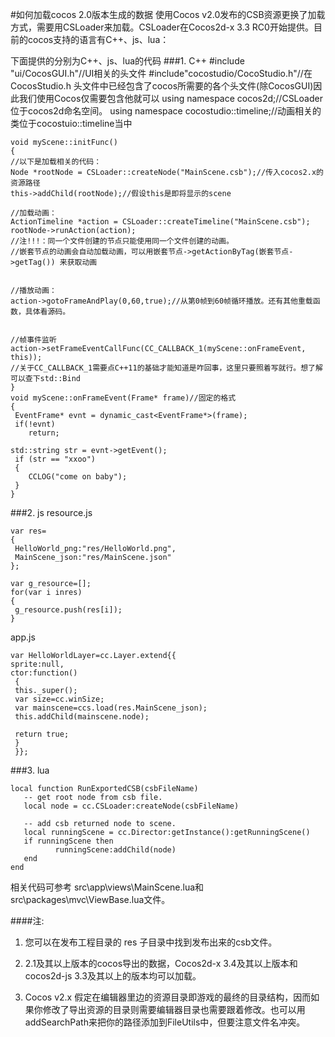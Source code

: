 #如何加载cocos 2.0版本生成的数据
使用Cocos v2.0发布的CSB资源更换了加载方式，需要用CSLoader来加载。CSLoader在Cocos2d-x 3.3 RC0开始提供。目前的cocos支持的语言有C++、js、lua：
 
下面提供的分别为C++、js、lua的代码
###1.	C++
    #include "ui/CocosGUI.h"//UI相关的头文件 
    #include"cocostudio/CocoStudio.h"//在CocosStudio.h 头文件中已经包含了cocos所需要的各个头文件(除CocosGUI)因此我们使用Cocos仅需要包含他就可以 
    using namespace cocos2d;//CSLoader位于cocos2d命名空间。 
    using namespace cocostudio::timeline;//动画相关的类位于cocostuio::timeline当中 
  
  
    void myScene::initFunc() 
    { 
    //以下是加载相关的代码： 
    Node *rootNode = CSLoader::createNode("MainScene.csb");//传入cocos2.x的资源路径 
    this->addChild(rootNode);//假设this是即将显示的scene 
  
    //加载动画： 
    ActionTimeline *action = CSLoader::createTimeline("MainScene.csb"); 
    rootNode->runAction(action); 
    //注!!!：同一个文件创建的节点只能使用同一个文件创建的动画。 
    //嵌套节点的动画会自动加载动画，可以用嵌套节点->getActionByTag(嵌套节点->getTag()) 来获取动画 
  
  
    //播放动画： 
    action->gotoFrameAndPlay(0,60,true);//从第0帧到60帧循环播放。还有其他重载函数，具体看源码。 
  
  
    //帧事件监听 
    action->setFrameEventCallFunc(CC_CALLBACK_1(myScene::onFrameEvent, this)); 
    //关于CC_CALLBACK_1需要点C++11的基础才能知道是咋回事，这里只要照着写就行。想了解可以查下std::Bind 
    } 
    void myScene::onFrameEvent(Frame* frame)//固定的格式 
    { 
     EventFrame* evnt = dynamic_cast<EventFrame*>(frame); 
     if(!evnt) 
        return; 
  
    std::string str = evnt->getEvent(); 
     if (str == "xxoo") 
     { 
        CCLOG("come on baby"); 
     } 
    }
###2. js
resource.js

    var res=
    {
	 HelloWorld_png:"res/HelloWorld.png",
	 MainScene_json:"res/MainScene.json"
    };

    var g_resource=[];
    for(var i inres)
    {
	 g_resource.push(res[i]);
    }

app.js

    var HelloWorldLayer=cc.Layer.extend{{
    sprite:null,
    ctor:function()
     {
     this._super();
     var size=cc.winSize;
     var mainscene=ccs.load(res.MainScene_json);
     this.addChild(mainscene.node);

     return true;
     }
     }};

###3. lua

    local function RunExportedCSB(csbFileName)
       -- get root node from csb file.
       local node = cc.CSLoader:createNode(csbFileName)

       -- add csb returned node to scene.
       local runningScene = cc.Director:getInstance():getRunningScene()
       if runningScene then
              runningScene:addChild(node)
       end
    end

相关代码可参考 src\app\views\MainScene.lua和 src\packages\mvc\ViewBase.lua文件。

####注: 

1. 您可以在发布工程目录的 res 子目录中找到发布出来的csb文件。

2. 2.1及其以上版本的cocos导出的数据，Cocos2d-x 3.4及其以上版本和cocos2d-js 3.3及其以上的版本均可以加载。 

3. Cocos v2.x 假定在编辑器里边的资源目录即游戏的最终的目录结构，因而如果你修改了导出资源的目录则需要编辑器目录也需要跟着修改。也可以用addSearchPath来把你的路径添加到FileUtils中，但要注意文件名冲突。 